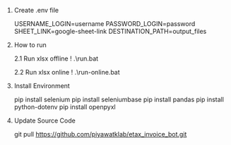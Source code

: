 1. Create .env file

   USERNAME_LOGIN=username
   PASSWORD_LOGIN=password
   SHEET_LINK=google-sheet-link
   DESTINATION_PATH=output_files

2. How to run

   2.1 Run xlsx offline
   ! .\run.bat

   2.2 Run xlsx online
   ! .\run-online.bat

3. Install Environment
   
   pip install selenium
   pip install seleniumbase
   pip install pandas
   pip install python-dotenv
   pip install openpyxl

4. Update Source Code

   git pull https://github.com/piyawatklab/etax_invoice_bot.git